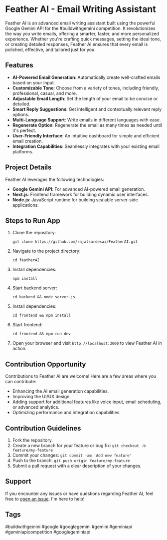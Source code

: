 # Feather AI - Email Writing Assistant

Feather AI is an advanced email writing assistant built using the powerful Google Gemini API for the #buildwithgemini competition. It revolutionizes the way you write emails, offering a smarter, faster, and more personalized experience. Whether you're crafting quick messages, setting the ideal tone, or creating detailed responses, Feather AI ensures that every email is polished, effective, and tailored just for you.

## Features
- **AI-Powered Email Generation**: Automatically create well-crafted emails based on your input.
- **Customizable Tone**: Choose from a variety of tones, including friendly, professional, casual, and more.
- **Adjustable Email Length**: Set the length of your email to be concise or detailed.
- **Smart Reply Suggestions**: Get intelligent and contextually relevant reply options.
- **Multi-Language Support**: Write emails in different languages with ease.
- **Regenerate Option**: Regenerate the email as many times as needed until it's perfect.
- **User-Friendly Interface**: An intuitive dashboard for simple and efficient email creation.
- **Integration Capabilities**: Seamlessly integrates with your existing email platforms.

## Project Details
Feather AI leverages the following technologies:

- **Google Gemini API**: For advanced AI-powered email generation.
- **Next.js**: Frontend framework for building dynamic user interfaces.
- **Node.js**: JavaScript runtime for building scalable server-side applications.

## Steps to Run App
1. Clone the repository:
    ```shell
    git clone https://github.com/rajatsardesai/FeatherAI.git
    ```
2. Navigate to the project directory:
    ```shell
    cd featherAI
    ```
3. Install dependencies:
    ```shell
    npm install
    ```
4. Start backend server:
    ```shell
    cd backend && node server.js
    ```
4. Install dependencies:
    ```shell
    cd frontend && npm install
    ```
5. Start frontend:
    ```shell
    cd frontend && npm run dev
    ```
6. Open your browser and visit `http://localhost:3000` to view Feather AI in action.

## Contribution Opportunity
Contributions to Feather AI are welcome! Here are a few areas where you can contribute:
- Enhancing the AI email generation capabilities.
- Improving the UI/UX design.
- Adding support for additional features like voice input, email scheduling, or advanced analytics.
- Optimizing performance and integration capabilities.

## Contribution Guidelines
1. Fork the repository.
2. Create a new branch for your feature or bug fix: `git checkout -b feature/my-feature`
3. Commit your changes: `git commit -am 'Add new feature'`
4. Push to the branch: `git push origin feature/my-feature`
5. Submit a pull request with a clear description of your changes.

## Support
If you encounter any issues or have questions regarding Feather AI, feel free to [open an issue](https://github.com/your_username/featherAI/issues). I'm here to help!

## Tags
#buildwithgemini #google #googlegemini #gemini #geminiapi #geminiapicompetition #googlegeminiapi